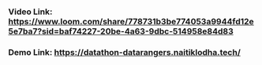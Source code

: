 ### Video Link: https://www.loom.com/share/778731b3be774053a9944fd12e5e7ba7?sid=baf74227-20be-4a63-9dbc-514958e84d83

### Demo Link: https://datathon-datarangers.naitiklodha.tech/
